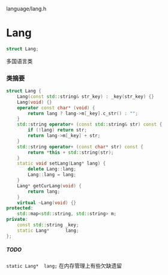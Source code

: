 language/lang.h

# Lang

```cpp
struct Lang;
```
多国语言类

### 类摘要

```cpp
struct Lang {
	Lang(const std::string& str_key) : _key(str_key) {}
	Lang(void) {}
	operator const char* (void) {
		return lang ? lang->m[_key].c_str() : "";
	}
	std::string operator+ (const std::string& str) const {
		if (!lang) return str;
		return lang->m[_key] + str;
	}
	std::string operator+ (const char* str) const {
		return *this + std::string(str);
	}
	static void setLang(Lang* lang) {
		delete Lang::lang;
		Lang::lang = lang;
	}
	Lang* getCurLang(void) {
		return lang;
	}
	virtual ~Lang(void) {}
protected:
	std::map<std::string, std::string> m;
private:
	const std::string _key;
	static Lang*      lang;
};
```

##### TODO  

`static Lang*  lang;` 在内存管理上有些欠缺遗留